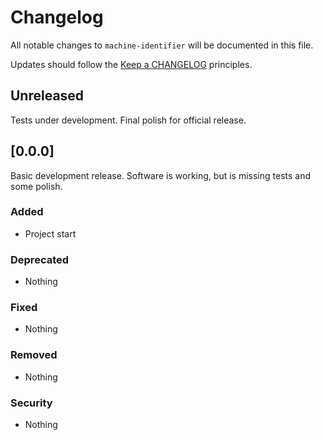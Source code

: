 # Changelog

All notable changes to `machine-identifier` will be documented in this file.

Updates should follow the [Keep a CHANGELOG](http://keepachangelog.com/) principles.

## Unreleased
Tests under development.
Final polish for official release.

## [0.0.0]
Basic development release. Software is working, but is missing tests and some polish. 

### Added
- Project start

### Deprecated
- Nothing

### Fixed
- Nothing

### Removed
- Nothing

### Security
- Nothing
